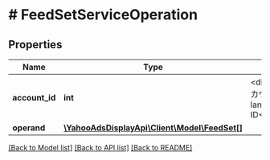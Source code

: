 # # FeedSetServiceOperation

## Properties

Name | Type | Description | Notes
------------ | ------------- | ------------- | -------------
**account_id** | **int** | &lt;div lang&#x3D;\&quot;ja\&quot;&gt;アカウントID&lt;/div&gt; &lt;div lang&#x3D;\&quot;en\&quot;&gt;Account ID&lt;/div&gt; |
**operand** | [**\YahooAdsDisplayApi\Client\Model\FeedSet[]**](FeedSet.md) |  |

[[Back to Model list]](../../README.md#models) [[Back to API list]](../../README.md#endpoints) [[Back to README]](../../README.md)
